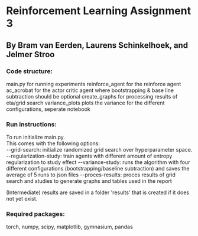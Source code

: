 # Reinforcement Learning Assignment 3
## By Bram van Eerden, Laurens Schinkelhoek, and Jelmer Stroo

### Code structure:
main.py for running experiments 
reinforce_agent for the reinforce agent
ac_acrobat for the actor critic agent where bootstrapping & base line subtraction should be optional
create_graphs for processing results of eta/grid search
variance_plots plots the variance for the different configurations, seperate notebook

### Run instructions:
To run initialize main.py.  
This comes with the following options:  
--grid-search: initialize randomized grid search over hyperparameter space.  
--regularization-study: train agents with different amount of entropy regularization to study effect 
--variance-study: runs the algorithm with four different configurations (bootstrapping/baseline subtraction) and saves the average of 5 runs to json files
--proces-results: proces results of grid search and studies to generate graphs and tables used in the report

(Intermediate) results are saved in a folder 'results' that is created if it does not yet exist.

### Required packages:
torch, numpy, scipy, matplotlib, gymnasium, pandas

